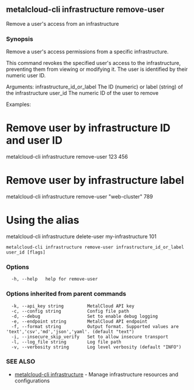 ## metalcloud-cli infrastructure remove-user

Remove a user's access from an infrastructure

### Synopsis

Remove a user's access permissions from a specific infrastructure.

This command revokes the specified user's access to the infrastructure, preventing them 
from viewing or modifying it. The user is identified by their numeric user ID.

Arguments:
  infrastructure_id_or_label  The ID (numeric) or label (string) of the infrastructure
  user_id                     The numeric ID of the user to remove

Examples:
  # Remove user by infrastructure ID and user ID
  metalcloud-cli infrastructure remove-user 123 456

  # Remove user by infrastructure label
  metalcloud-cli infrastructure remove-user "web-cluster" 789

  # Using the alias
  metalcloud-cli infrastructure delete-user my-infrastructure 101

```
metalcloud-cli infrastructure remove-user infrastructure_id_or_label user_id [flags]
```

### Options

```
  -h, --help   help for remove-user
```

### Options inherited from parent commands

```
  -k, --api_key string         MetalCloud API key
  -c, --config string          Config file path
  -d, --debug                  Set to enable debug logging
  -e, --endpoint string        MetalCloud API endpoint
  -f, --format string          Output format. Supported values are 'text','csv','md','json','yaml'. (default "text")
  -i, --insecure_skip_verify   Set to allow insecure transport
  -l, --log_file string        Log file path
  -v, --verbosity string       Log level verbosity (default "INFO")
```

### SEE ALSO

* [metalcloud-cli infrastructure](metalcloud-cli_infrastructure.md)	 - Manage infrastructure resources and configurations

